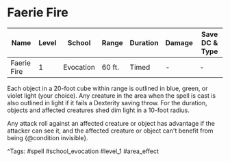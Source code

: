 # Faerie Fire

| Name | Level | School | Range | Duration | Damage | Save DC & Type |
|------|-------|--------|-------|----------|--------|----------------|
| Faerie Fire | 1 | Evocation | 60 ft. | Timed | - | - |

Each object in a 20-foot cube within range is outlined in blue, green, or violet light (your choice). Any creature in the area when the spell is cast is also outlined in light if it fails a Dexterity saving throw. For the duration, objects and affected creatures shed dim light in a 10-foot radius.

Any attack roll against an affected creature or object has advantage if the attacker can see it, and the affected creature or object can't benefit from being {@condition invisible}.

^Tags: #spell #school_evocation #level_1 #area_effect